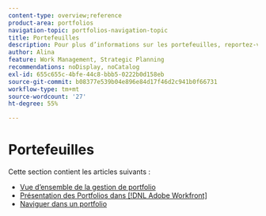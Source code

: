```yaml
---
content-type: overview;reference
product-area: portfolios
navigation-topic: portfolios-navigation-topic
title: Portefeuilles
description: Pour plus d’informations sur les portefeuilles, reportez-vous aux articles suivants.
author: Alina
feature: Work Management, Strategic Planning
recommendations: noDisplay, noCatalog
exl-id: 655c655c-4bfe-44c8-bbb5-0222b0d158eb
source-git-commit: b08377e539b04e896e84d17f46d2c941b0f66731
workflow-type: tm+mt
source-wordcount: '27'
ht-degree: 55%

---
```


# Portefeuilles

Cette section contient les articles suivants :

* [Vue d’ensemble de la gestion de portfolio](../../../manage-work/portfolios/portfolios-overview/portfolio-managament-overview.md)
* [Présentation des Portfolios dans [!DNL Adobe Workfront]](../../../manage-work/portfolios/portfolios-overview/portfolio-overview.md)
* [Naviguer dans un portfolio](../../../manage-work/portfolios/portfolios-overview/navigate-within-portfolio.md)


